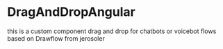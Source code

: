 # DragAndDropAngular
this is a custom component drag and drop for chatbots or voicebot flows based on Drawflow from jerosoler
